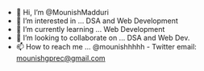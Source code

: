 - 👋 Hi, I’m @MounishMadduri
- 👀 I’m interested in ... DSA and Web Development
- 🌱 I’m currently learning ... Web Development
- 💞️ I’m looking to collaborate on ... DSA and Web Dev.
- 📫 How to reach me ...
@mounishhhhh - Twitter
email: mounishgprec@gmail.com

<!---
MounishMadduri/MounishMadduri is a ✨ special ✨ repository because its `README.md` (this file) appears on your GitHub profile.
You can click the Preview link to take a look at your changes.
--->
